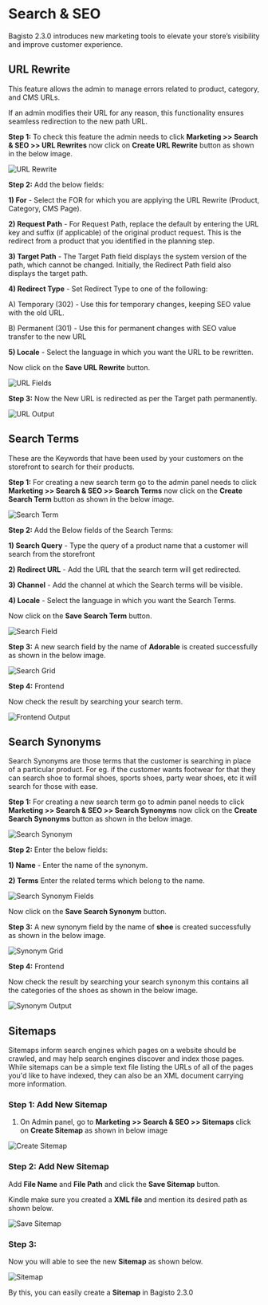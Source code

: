 # Search & SEO

Bagisto 2.3.0 introduces new marketing tools to elevate your store’s visibility and improve customer experience.

## URL Rewrite

This feature allows the admin to manage errors related to product, category, and CMS URLs.

If an admin modifies their URL for any reason, this functionality ensures seamless redirection to the new path URL.

**Step 1:** To check this feature the admin needs to click **Marketing >> Search & SEO >> URL Rewrites** now click on **Create URL Rewrite** button as shown in the below image.

 ![URL Rewrite](../../assets/2.3.0/images/marketing/urlRewrite.png)

**Step 2:** Add the below fields:

**1) For** - Select the FOR for which you are applying the URL Rewrite (Product, Category, CMS Page).

**2) Request Path** - For Request Path, replace the default by entering the URL key and suffix (if applicable) of the original product request. This is the redirect from a product that you identified in the planning step. 

**3) Target Path** - The Target Path field displays the system version of the path, which cannot be changed. Initially, the Redirect Path field also displays the target path.

**4) Redirect Type** - Set Redirect Type to one of the following:

A) Temporary (302) - Use this for temporary changes, keeping SEO value with the old URL.

B) Permanent (301) - Use this for permanent changes with SEO value transfer to the new URL

**5) Locale** - Select the language in which you want the URL to be rewritten.

Now click on the **Save URL Rewrite** button.

 ![URL Fields](../../assets/2.3.0/images/marketing/urlFields.png)

**Step 3:** Now the New URL is redirected as per the Target path permanently.

 ![URL Output](../../assets/2.3.0/images/marketing/urlOutput.png)

## Search Terms

These are the Keywords that have been used by your customers on the storefront to search for their products.

**Step 1:** For creating a new search term go to the admin panel needs to click **Marketing >> Search & SEO >> Search Terms** now click on the **Create Search Term** button as shown in the below image.

 ![Search Term](../../assets/2.3.0/images/marketing/searchTerm.png)

**Step 2:** Add the Below fields of the Search Terms:

**1) Search Query** - Type the query of a product name that a customer will search from the storefront

**2) Redirect URL** - Add the URL that the search term will get redirected.

**3) Channel** - Add the channel at which the Search terms will be visible.

**4) Locale** - Select the language in which you want the Search Terms.

Now click on the **Save Search Term** button.

 ![Search Field](../../assets/2.3.0/images/marketing/searchField.png)

**Step 3:** A new search field by the name of **Adorable** is created successfully as shown in the below image.

 ![Search Grid](../../assets/2.3.0/images/marketing/searchGrids.png)

**Step 4:** Frontend

Now check the result by searching your search term.

 ![Frontend Output](../../assets/2.3.0/images/marketing/frontendOutput.png)

## Search Synonyms

Search Synonyms are those terms that the customer is searching in place of a particular product. For eg. if the customer wants footwear for that they can search shoe to formal shoes, sports shoes, party wear shoes, etc it will search for those with ease. 

**Step 1:** For creating a new search term go to admin panel needs to click **Marketing >> Search & SEO >> Search Synonyms** now click on the **Create Search Synonyms** button as shown in the below image.

 ![Search Synonym](../../assets/2.3.0/images/marketing/searchSynonym.png)

**Step 2:** Enter the below fields:

**1) Name** - Enter the name of the synonym.

**2) Terms** Enter the related terms which belong to the name.

 ![Search Synonym Fields](../../assets/2.3.0/images/marketing/synonymField.png)

Now click on the **Save Search Synonym** button.

**Step 3:** A new synonym field by the name of **shoe** is created successfully as shown in the below image.

 ![Synonym Grid](../../assets/2.3.0/images/marketing/synonymGrid.png)

**Step 4:** Frontend 

Now check the result by searching your search synonym this contains all the categories of the shoes as shown in the below image.

 ![Synonym Output](../../assets/2.3.0/images/marketing/synonymOutput.png)

## Sitemaps

Sitemaps inform search engines which pages on a website should be crawled, and may help search engines discover and index those pages. While sitemaps can be a simple text file listing the URLs of all of the pages you'd like to have indexed, they can also be an XML document carrying more information.

### Step 1: Add New Sitemap

1. On Admin panel, go to **Marketing >> Search & SEO >> Sitemaps** click on **Create Sitemap** as shown in below image

 ![Create Sitemap](../../assets/2.3.0/images/marketing/createSitemap.png)

### Step 2: Add New Sitemap

Add **File Name** and **File Path** and click the **Save Sitemap** button.

Kindle make sure you created a **XML file** and mention its desired path as shown below.

 ![Save Sitemap](../../assets/2.3.0/images/marketing/saveSitemap.png)

### Step 3: 

Now you will able to see the new **Sitemap** as shown below.

 ![Sitemap](../../assets/2.3.0/images/marketing/sitemapOutput.png)

By this, you can easily create a **Sitemap** in Bagisto 2.3.0
